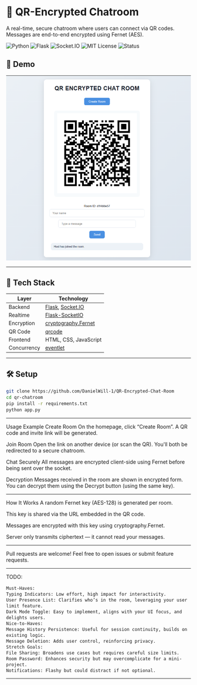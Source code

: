 # 🔐 QR-Encrypted Chatroom

A real-time, secure chatroom where users can connect via QR codes. Messages are end-to-end encrypted using Fernet (AES).

![Python](https://img.shields.io/badge/Python-3.9+-blue?logo=python)
![Flask](https://img.shields.io/badge/Flask-2.x-lightgrey?logo=flask)
![Socket.IO](https://img.shields.io/badge/Socket.IO-RealTime-black?logo=socket.io)
![MIT License](https://img.shields.io/badge/license-MIT-green)
![Status](https://img.shields.io/badge/status-Active-brightgreen)


## 🚀 Demo
![Demo pic](image.png)

---
## 🧪 Tech Stack

| Layer        | Technology                             |
|--------------|----------------------------------------|
| Backend      | [Flask](https://flask.palletsprojects.com/), [Socket.IO](https://socket.io/) |
| Realtime     | [Flask-SocketIO](https://flask-socketio.readthedocs.io/en/latest/) |
| Encryption   | [cryptography.Fernet](https://cryptography.io/en/latest/fernet/) |
| QR Code      | [qrcode](https://pypi.org/project/qrcode/) |
| Frontend     | HTML, CSS, JavaScript                  |
| Concurrency  | [eventlet](https://pypi.org/project/eventlet/) |

---
## 🛠️ Setup

```bash
git clone https://github.com/DanielWill-1/QR-Encrypted-Chat-Room
cd qr-chatroom
pip install -r requirements.txt
python app.py
```
---

Usage Example
Create Room
On the homepage, click “Create Room”. A QR code and invite link will be generated.

Join Room
Open the link on another device (or scan the QR). You'll both be redirected to a secure chatroom.

Chat Securely
All messages are encrypted client-side using Fernet before being sent over the socket.

Decryption
Messages received in the room are shown in encrypted form. You can decrypt them using the Decrypt button (using the same key).

---

How It Works
A random Fernet key (AES-128) is generated per room.

This key is shared via the URL embedded in the QR code.

Messages are encrypted with this key using cryptography.Fernet.

Server only transmits ciphertext — it cannot read your messages.

---

Pull requests are welcome! Feel free to open issues or submit feature requests.

---


TODO:
```
Must-Haves:
Typing Indicators: Low effort, high impact for interactivity.
User Presence List: Clarifies who’s in the room, leveraging your user limit feature.
Dark Mode Toggle: Easy to implement, aligns with your UI focus, and delights users.
Nice-to-Haves:
Message History Persistence: Useful for session continuity, builds on existing logic.
Message Deletion: Adds user control, reinforcing privacy.
Stretch Goals:
File Sharing: Broadens use cases but requires careful size limits.
Room Password: Enhances security but may overcomplicate for a mini-project.
Notifications: Flashy but could distract if not optional.
```
---